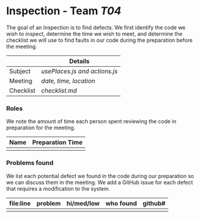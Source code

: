 # Inspection - Team *T04* 

The goal of an Inspection is to find defects.
We first identify the code we wish to inspect, determine the time we wish to meet, and determine the checklist we will use to find faults in our code during the preparation before the meeting.

|  | Details |
| ----- | ----- |
| Subject | *usePlaces.js and actions.js* |
| Meeting | *date, time, location* |
| Checklist | *checklist.md* |

### Roles

We note the amount of time each person spent reviewing the code in preparation for the meeting.

| Name | Preparation Time |
| ---- | ---- |
|  |  |


### Problems found

We list each potential defect we found in the code during our preparation so we can discuss them in the meeting.
We add a GitHub issue for each defect that requires a modification to the system.

| file:line | problem | hi/med/low | who found | github#  |
| --- | --- | :---: | :---: | --- |
|  | | | | |
